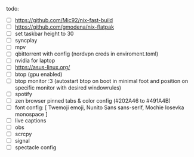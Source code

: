 todo:
- [ ] https://github.com/Mic92/nix-fast-build
- [ ] https://github.com/gmodena/nix-flatpak
- [ ] set taskbar height to 30
- [ ] syncplay
- [ ] mpv
- [ ] qbittorrent with config (nordvpn creds in enviroment.toml)
- [ ] nvidia for laptop
- [ ] https://asus-linux.org/
- [ ] btop (gpu enabled)
- [ ] btop monitor :3 (autostart btop on boot in minimal foot and position on specific monitor with desired windowrules)
- [ ] spotify
- [ ] zen browser pinned tabs & color config (#202A46 to #491A4B)
- [ ] font config: [ Twemoji emoji, Nunito Sans sans-serif, Mochie Iosevka monospace ]
- [ ] live captions
- [ ] obs
- [ ] scrcpy
- [ ] signal
- [ ] spectacle config
